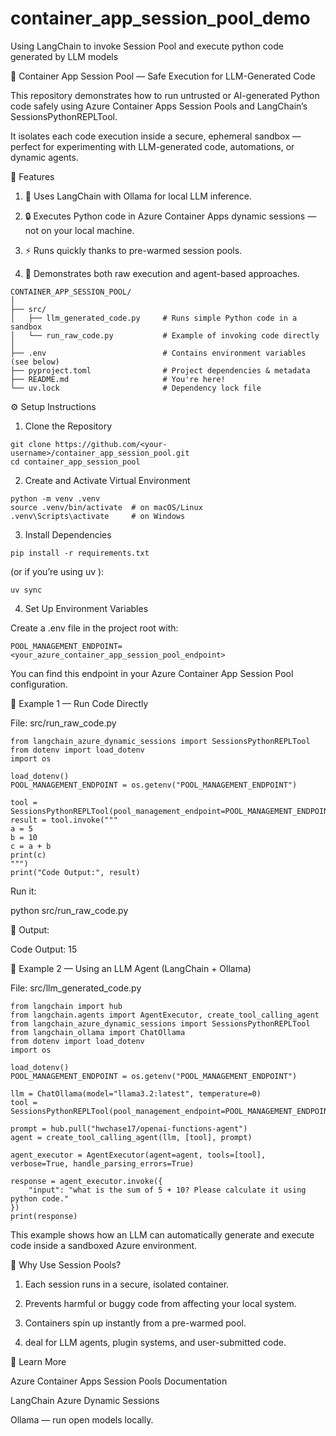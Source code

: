 # container_app_session_pool_demo
Using LangChain to invoke Session Pool and execute python code generated by LLM models

🐳 Container App Session Pool — Safe Execution for LLM-Generated Code

This repository demonstrates how to run untrusted or AI-generated Python code safely using Azure Container Apps Session Pools and LangChain’s SessionsPythonREPLTool.

It isolates each code execution inside a secure, ephemeral sandbox — perfect for experimenting with LLM-generated code, automations, or dynamic agents.

🚀 Features

1. 🧠 Uses LangChain with Ollama for local LLM inference.

2. 🔒 Executes Python code in Azure Container Apps dynamic sessions — not on your local machine.

3. ⚡ Runs quickly thanks to pre-warmed session pools.

4. 🧰 Demonstrates both raw execution and agent-based approaches.

```🗂️ Project Structure
CONTAINER_APP_SESSION_POOL/
│
├── src/
│   ├── llm_generated_code.py     # Runs simple Python code in a sandbox
│   └── run_raw_code.py           # Example of invoking code directly
│
├── .env                          # Contains environment variables (see below)
├── pyproject.toml                # Project dependencies & metadata
├── README.md                     # You're here!
└── uv.lock                       # Dependency lock file
```
⚙️ Setup Instructions
1. Clone the Repository
```
git clone https://github.com/<your-username>/container_app_session_pool.git
cd container_app_session_pool
```
2. Create and Activate Virtual Environment
```
python -m venv .venv
source .venv/bin/activate  # on macOS/Linux
.venv\Scripts\activate     # on Windows
```

3. Install Dependencies
```
pip install -r requirements.txt
```


(or if you’re using uv
):

```
uv sync
```

4. Set Up Environment Variables

Create a .env file in the project root with:

```
POOL_MANAGEMENT_ENDPOINT=<your_azure_container_app_session_pool_endpoint>
```

You can find this endpoint in your Azure Container App Session Pool configuration.

🧩 Example 1 — Run Code Directly

File: src/run_raw_code.py

```
from langchain_azure_dynamic_sessions import SessionsPythonREPLTool
from dotenv import load_dotenv
import os

load_dotenv()
POOL_MANAGEMENT_ENDPOINT = os.getenv("POOL_MANAGEMENT_ENDPOINT")

tool = SessionsPythonREPLTool(pool_management_endpoint=POOL_MANAGEMENT_ENDPOINT)
result = tool.invoke("""
a = 5
b = 10
c = a + b
print(c)
""")
print("Code Output:", result)
```

Run it:

python src/run_raw_code.py


🧾 Output:

Code Output: 15

🤖 Example 2 — Using an LLM Agent (LangChain + Ollama)

File: src/llm_generated_code.py

```
from langchain import hub
from langchain.agents import AgentExecutor, create_tool_calling_agent
from langchain_azure_dynamic_sessions import SessionsPythonREPLTool
from langchain_ollama import ChatOllama
from dotenv import load_dotenv
import os

load_dotenv()
POOL_MANAGEMENT_ENDPOINT = os.getenv("POOL_MANAGEMENT_ENDPOINT")

llm = ChatOllama(model="llama3.2:latest", temperature=0)
tool = SessionsPythonREPLTool(pool_management_endpoint=POOL_MANAGEMENT_ENDPOINT)

prompt = hub.pull("hwchase17/openai-functions-agent")
agent = create_tool_calling_agent(llm, [tool], prompt)

agent_executor = AgentExecutor(agent=agent, tools=[tool], verbose=True, handle_parsing_errors=True)

response = agent_executor.invoke({
    "input": "what is the sum of 5 + 10? Please calculate it using python code."
})
print(response)
```

This example shows how an LLM can automatically generate and execute code inside a sandboxed Azure environment.

🧱 Why Use Session Pools?

1. Each session runs in a secure, isolated container.

2. Prevents harmful or buggy code from affecting your local system.

3. Containers spin up instantly from a pre-warmed pool.

4. deal for LLM agents, plugin systems, and user-submitted code.

🧠 Learn More

Azure Container Apps Session Pools Documentation

LangChain Azure Dynamic Sessions

Ollama
 — run open models locally.